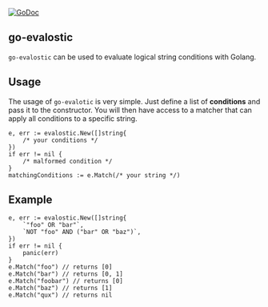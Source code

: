 [![GoDoc](https://godoc.org/github.com/Codehardt/go-evalostic?status.svg)](https://godoc.org/github.com/Codehardt/go-evalostic)

## go-evalostic

`go-evalostic` can be used to evaluate logical string conditions with Golang.

## Usage

The usage of `go-evalotic` is very simple. Just define a list of **conditions** and pass it to the constructor. You will then have 
access to a matcher that can apply all conditions to a specific string.

```golang
e, err := evalostic.New([]string{
    /* your conditions */
})
if err != nil {
    /* malformed condition */
}
matchingConditions := e.Match(/* your string */)
```

## Example

```golang
e, err := evalostic.New([]string{
    `"foo" OR "bar"`,
    `NOT "foo" AND ("bar" OR "baz")`,
})
if err != nil {
    panic(err)
}
e.Match("foo") // returns [0]
e.Match("bar") // returns [0, 1]
e.Match("foobar") // returns [0]
e.Match("baz") // returns [1]
e.Match("qux") // returns nil
```

